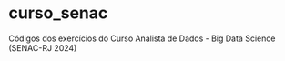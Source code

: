 # curso_senac

Códigos dos exercícios do Curso Analista de Dados - Big Data Science (SENAC-RJ 2024)

